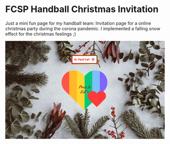 # FCSP Handball Christmas Invitation

Just a mini fun page for my handball team: Invitation page for a online christmas party during the corona pandemic. I implemented a falling snow effect for the christmas feelings ;) 

![preview image of invitation site](assets/preview.png)
